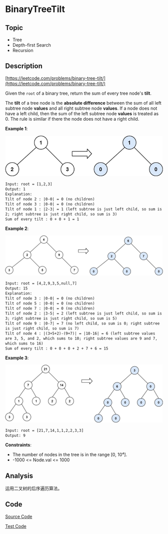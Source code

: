 # BinaryTreeTilt

## Topic

- Tree
- Depth-first Search
- Recursion

## Description

[https://leetcode.com/problems/binary-tree-tilt/](https://leetcode.com/problems/binary-tree-tilt/)

Given the `root` of a binary tree, return the sum of every tree node's **tilt**.

The **tilt** of a tree node is the **absolute difference** between the sum of all left subtree node **values** and all right subtree node **values**. If a node does not have a left child, then the sum of the left subtree node **values** is treated as 0. The rule is similar if there the node does not have a right child.

**Example 1**:

![](image/tilt1.jpg)

```
Input: root = [1,2,3]
Output: 1
Explanation: 
Tilt of node 2 : |0-0| = 0 (no children)
Tilt of node 3 : |0-0| = 0 (no children)
Tilt of node 1 : |2-3| = 1 (left subtree is just left child, so sum is 2; right subtree is just right child, so sum is 3)
Sum of every tilt : 0 + 0 + 1 = 1
```

**Example 2**:

![](image/tilt2.jpg)

```
Input: root = [4,2,9,3,5,null,7]
Output: 15
Explanation: 
Tilt of node 3 : |0-0| = 0 (no children)
Tilt of node 5 : |0-0| = 0 (no children)
Tilt of node 7 : |0-0| = 0 (no children)
Tilt of node 2 : |3-5| = 2 (left subtree is just left child, so sum is 3; right subtree is just right child, so sum is 5)
Tilt of node 9 : |0-7| = 7 (no left child, so sum is 0; right subtree is just right child, so sum is 7)
Tilt of node 4 : |(3+5+2)-(9+7)| = |10-16| = 6 (left subtree values are 3, 5, and 2, which sums to 10; right subtree values are 9 and 7, which sums to 16)
Sum of every tilt : 0 + 0 + 0 + 2 + 7 + 6 = 15
```

**Example 3**:

![](image/tilt3.jpg)

```
Input: root = [21,7,14,1,1,2,2,3,3]
Output: 9
```

**Constraints**:

- The number of nodes in the tree is in the range [0, 10⁴].
- -1000 <= Node.val <= 1000


## Analysis

运用二叉树的后序遍历算法。

## Code

[Source Code](../../src/main/java/com/lun/easy/BinaryTreeTilt.java)

[Test Code](../../src/test/java/com/lun/easy/BinaryTreeTiltTest.java)

